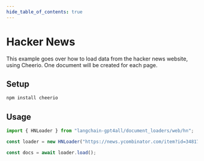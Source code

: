 ```yaml
---
hide_table_of_contents: true
---
```


# Hacker News

This example goes over how to load data from the hacker news website, using Cheerio. One document will be created for each page.

## Setup

```bash npm2yarn
npm install cheerio
```

## Usage

```typescript
import { HNLoader } from "langchain-gpt4all/document_loaders/web/hn";

const loader = new HNLoader("https://news.ycombinator.com/item?id=34817881");

const docs = await loader.load();
```
